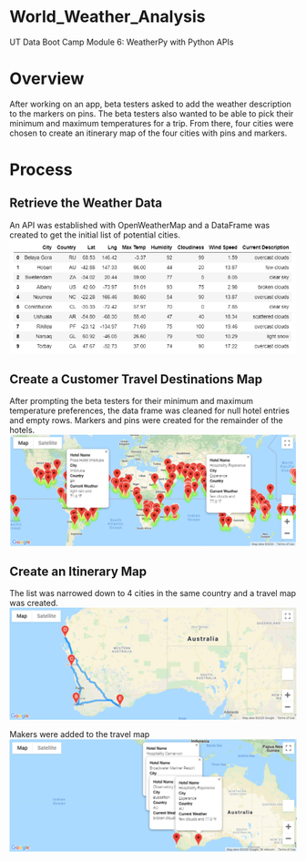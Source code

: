# World_Weather_Analysis
UT Data Boot Camp Module 6: WeatherPy with Python APIs

# Overview
After working on an app, beta testers asked to add the weather description to the markers on pins.  The beta testers also wanted to be able to pick their minimum and maximum temperatures for a trip.  From there, four cities were chosen to create an itinerary map of the four cities with pins and markers.

# Process
## Retrieve the Weather Data
An API was established with OpenWeatherMap and a DataFrame was created to get the initial list of potential cities. 
![Pic 1](https://github.com/Baylex/World_Weather_Analysis/blob/main/Weather_Database/Resources/City_DF.PNG)

## Create a Customer Travel Destinations Map
After prompting the beta testers for their minimum and maximum temperature preferences, the data frame was cleaned for null hotel entries and empty rows.  Markers and pins were created for the remainder of the hotels. 
![Pic 2](https://github.com/Baylex/World_Weather_Analysis/blob/main/Vacation_Search/WeatherPy_vacation_map.PNG)

## Create an Itinerary Map
The list was narrowed down to 4 cities in the same country and a travel map was created. 
![Pic 3](https://github.com/Baylex/World_Weather_Analysis/blob/main/Vacation_Itinerary/WeatherPy_travel_map.PNG)

Makers were added to the travel map
![Pic 4](https://github.com/Baylex/World_Weather_Analysis/blob/main/Vacation_Itinerary/WeatherPy_travel_map_markers.PNG)
